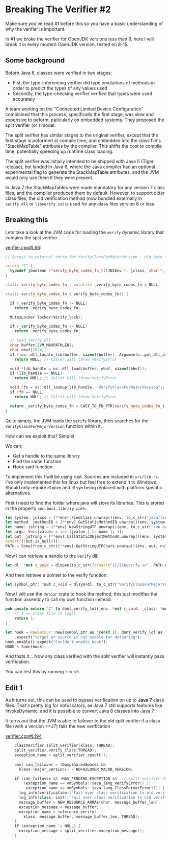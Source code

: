 # Breaking The Verifier #2

Make sure you've read #1 before this so you have a basic understanding of why the verifier is important.

In #1 we broke the verifier for OpenJDK versions less than 9, here I will break it in every modern OpenJDK version, tested on 8-15.

## Some background

Before Java 6, classes were verified in two stages:
* Fist, the type-inferencing verifier did type emulations of methods in order to predict the types of any values used
* Secondly, the type-checking verifier verified that types were used accurately

A team working on the "Connected Limited Device Configuration" complained that this process, specifically the first stage, was slow and expensive to peform, paticularly on embedded systems. They proposed the split verifier (or ) model.

The split verifier has similar stages to the original verifier, except that the first stage is peformed at compile time, and embedded into the class file's "StackMapTable" attributes by the compiler.
This shifts the cost to compile time, potentially speeding up runtime class loading.

The split verifier was initially intended to be shipped with Java 5 (Tiger release), but landed in Java 6, where the Java compiler had an optional experimental flag to generate the StackMapTable attributes, and the JVM would only use them if they were present.

In Java 7 the StackMapTables were made mandatory for any version 7 class files, and the compiler produced them by default.
However, to support older class files, the old verification method (now bundled externally in `verify.dll` or `libverify.so`) is used for any class files version 6 or less.	

## Breaking this

Lets take a look at the JVM code for loading the `verify` dynamic library that contains the split verifier

[verifier.cpp#L66](https://github.com/openjdk/jdk/blob/976acddeb5a8df1e868269787c023306aad3fe4a/src/hotspot/share/classfile/verifier.cpp#L66):
```C++
// Access to external entry for VerifyClassForMajorVersion - old byte code verifier

extern "C" {
  typedef jboolean (*verify_byte_codes_fn_t)(JNIEnv *, jclass, char *, jint, jint);
}

static verify_byte_codes_fn_t volatile _verify_byte_codes_fn = NULL;

static verify_byte_codes_fn_t verify_byte_codes_fn() {

  if (_verify_byte_codes_fn != NULL)
    return _verify_byte_codes_fn;

  MutexLocker locker(Verify_lock);

  if (_verify_byte_codes_fn != NULL)
    return _verify_byte_codes_fn;

  // Load verify dll
  char buffer[JVM_MAXPATHLEN];
  char ebuf[1024];
  if (!os::dll_locate_lib(buffer, sizeof(buffer), Arguments::get_dll_dir(), "verify"))
    return NULL; // Caller will throw VerifyError

  void *lib_handle = os::dll_load(buffer, ebuf, sizeof(ebuf));
  if (lib_handle == NULL)
    return NULL; // Caller will throw VerifyError

  void *fn = os::dll_lookup(lib_handle, "VerifyClassForMajorVersion");
  if (fn == NULL)
    return NULL; // Caller will throw VerifyError

  return _verify_byte_codes_fn = CAST_TO_FN_PTR(verify_byte_codes_fn_t, fn);
}
```

Quite simply, the JVM loads the `verify` library, then searches for the `VerifyClassForMajorVersion` function within it.

How can we exploit this?
Simple!

We can:
- Get a handle to the same library
- Find the same function
- Hook said function

To implement this I will be using rust. Sources are included in `src/lib.rs`. 
I've only implemented this for linux but feel free to extend it to Windows. Should only require `dlopen` and `dlsym` being replaced with platform specific alternatives.

First I need to find the folder where java will store its libraries. This is stored in the property `sun.boot.library.path`.
```Rust
let system: jclass = (**env).FindClass.unwrap()(env, to_c_str("java/lang/System"));
let method: jmethodID = (**env).GetStaticMethodID.unwrap()(env, system, to_c_str("getProperty"), to_c_str("(Ljava/lang/String;)Ljava/lang/String;"));
let name: jstring = (**env).NewStringUTF.unwrap()(env, to_c_str("sun.boot.library.path"));
let args: Vec<jvalue> = vec![jvalue { l: name }; 1];
let out: jstring = (**env).CallStaticObjectMethodA.unwrap()(env, system, method, args.as_ptr());
assert!(!out.is_null());
PATH = Some(from_c_str((**env).GetStringUTFChars.unwrap()(env, out, null_mut())));
```

Now I can retrieve a handle to the `verify` dll:
```Rust
let dl: *mut c_void = dlopen(to_c_str(format!("{}/libverify.so", PATH.clone().unwrap())), RTLD_LAZY);
```

And then retrieve a pointer to the verify function:
```Rust
let symbol_ptr: *mut c_void = dlsym(dl, to_c_str("VerifyClassForMajorVersion"));
```

Now I will use the `detour` crate to hook the method, this just modifies the function assembly to call my own function instead:
```Rust
pub unsafe extern "C" fn dont_verify_lol(_env: *mut c_void, _class: *mut c_void, _buffer: *mut c_char, _len: c_int, _major_version: c_int) -> c_uchar {
	// 1 == class file is legal
	return 1;
}

let hook = RawDetour::new(symbol_ptr as *const (), dont_verify_lol as *const ())
	.expect("target or source is not usable for detouring");
hook.enable().expect("Couldn't enable hook");
HOOK = Some(hook);
```

And thats it... Now any class verified with the split verifier will instantly pass verification.

You can test this by running `run.sh`.


## Edit 1

As it turns out, this can be used to bypass verification on up to **Java 7** class files. That's pretty big for obfuscators, as Java 7 still supports features like InvokeDynamic, and it is possible to convert Java 8 classes into Java 7.

It turns out that the JVM is able to failover to the old split verifier if a class file (with a version <=J7) fails the new verification

[verifier.cpp#L194](https://github.com/openjdk/jdk/blob/976acddeb5a8df1e868269787c023306aad3fe4a/src/hotspot/share/classfile/verifier.cpp#L194)
```C++
    ClassVerifier split_verifier(klass, THREAD);
    split_verifier.verify_class(THREAD);
    exception_name = split_verifier.result();
	
    bool can_failover = !DumpSharedSpaces &&
      klass->major_version() < NOFAILOVER_MAJOR_VERSION;

    if (can_failover && !HAS_PENDING_EXCEPTION &&  // Split verifier doesn't set PENDING_EXCEPTION for failure
        (exception_name == vmSymbols::java_lang_VerifyError() ||
         exception_name == vmSymbols::java_lang_ClassFormatError())) {
      log_info(verification)("Fail over class verification to old verifier for: %s", klass->external_name());
      log_info(class, init)("Fail over class verification to old verifier for: %s", klass->external_name());
      message_buffer = NEW_RESOURCE_ARRAY(char, message_buffer_len);
      exception_message = message_buffer;
      exception_name = inference_verify(
        klass, message_buffer, message_buffer_len, THREAD);
    }
    if (exception_name != NULL) {
      exception_message = split_verifier.exception_message();
    }
```


